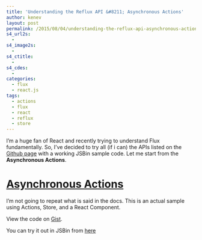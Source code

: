 ```yaml
---
title: 'Understanding the Reflux API &#8211; Asynchronous Actions'
author: kenev
layout: post
permalink: /2015/08/04/understanding-the-reflux-api-asynchronous-actions/
s4_url2s:
  - 
s4_image2s:
  - 
s4_ctitle:
  - 
s4_cdes:
  - 
categories:
  - flux
  - react.js
tags:
  - actions
  - flux
  - react
  - reflux
  - store
---
```

I&#8217;m a huge fan of React and recently trying to understand Flux fundamentally. So, I&#8217;ve decided to try all (if i can) the APIs listed on the [Github page][1] with a working JSBin sample code. Let me start from the **Asynchronous Actions**.

# [Asynchronous Actions][2]

I&#8217;m not going to repeat what is said in the docs. This is an actual sample using Actions, Store, and a React Component.

<div class="oembed-gist">
  <noscript>
    View the code on <a href="https://gist.github.com/kenfdev/e473c9aaaa45a1b8eecb">Gist</a>.
  </noscript>
</div>

You can try it out in JSBin from [here][3]

 [1]: https://github.com/reflux/refluxjs
 [2]: https://github.com/reflux/refluxjs#asynchronous-actions
 [3]: https://jsbin.com/detozu/edit?js,output